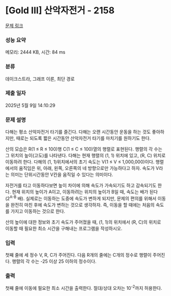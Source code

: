 # [Gold III] 산악자전거 - 2158 

[문제 링크](https://www.acmicpc.net/problem/2158) 

### 성능 요약

메모리: 2444 KB, 시간: 84 ms

### 분류

데이크스트라, 그래프 이론, 최단 경로

### 제출 일자

2025년 5월 9일 14:10:29

### 문제 설명

<p>다해는 평소 산악자전거 타기를 즐긴다. 다해는 오랜 시간동안 운동을 하는 것도 좋아하지만, 때로는 되도록 짧은 시간동안 산악자전거 타기를 마치기를 원하기도 한다.</p>

<p>산의 모습은 R(1 ≤ R ≤ 100)행 C(1 ≤ C ≤ 100)열의 행렬로 표현된다. 행렬의 각 수는 그 위치의 높이(고도)를 나타낸다. 다해는 현재 행렬의 (1, 1) 위치에 있고, (R, C) 위치로 이동하려 한다. 다해의 (1, 1)위치에서의 초기 속도는 V(1 ≤ V ≤ 1,000,000)이다. 행렬에서의 움직임은 위, 아래, 왼쪽, 오른쪽의 네 방향으로만 가능하다고 하자. 속도가 V라는 의미는 단위시간동안 V칸을 움직일 수 있다는 의미이다.</p>

<p>자전거를 타고 이동하다보면 높이 차이에 의해 속도가 가속되기도 하고 감속되기도 한다. 현재 위치의 높이가 A이고, 이동하려는 위치의 높이가 B일 때, 속도는 배가 된다(2<sup>A-B</sup> 배). 실제로는 이동하는 도중에 속도가 변하게 되지만, 문제의 편의를 위해서 이동을 완전히 마친 후에 속도가 변하는 것으로 생각하자. 즉, 이동을 할 때에는 처음의 속도를 가지고 이동하는 것으로 한다.</p>

<p>산의 높이에 대한 정보와 초기 속도가 주어졌을 때, (1, 1)의 위치에서 (R, C)의 위치로 이동할 때 필요한 최소 시간을 구해내는 프로그램을 작성하시오.</p>

### 입력 

 <p>첫째 줄에 세 정수 V, R, C가 주어진다. 다음 R개의 줄에는 C개의 정수로 행렬이 주어진다. 행렬의 각 수는 -25 이상 25 이하의 정수이다.</p>

### 출력 

 <p>첫째 줄에 이동에 필요한 최소 시간을 출력한다. 절대/상대 오차는 10<sup>-2</sup>까지 허용한다.</p>

